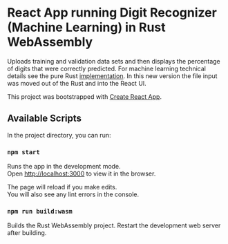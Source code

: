 # React App running Digit Recognizer (Machine Learning) in Rust WebAssembly

Uploads training and validation data sets and then displays the percentage of digits that were correctly predicted. For machine learning technical details see the pure Rust [implementation]. In this new version the file input was moved out of the Rust and into the React UI.

This project was bootstrapped with [Create React App](https://github.com/facebook/create-react-app).

## Available Scripts

In the project directory, you can run:

### `npm start`

Runs the app in the development mode.\
Open [http://localhost:3000](http://localhost:3000) to view it in the browser.

The page will reload if you make edits.\
You will also see any lint errors in the console.

### `npm run build:wasm`

Builds the Rust WebAssembly project. Restart the development web server after building.

[implementation]: <https://github.com/kevinmcfarlane/rust-digit-recognizer>